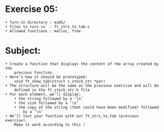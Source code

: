 # Exercise 05:
	• Turn-in directory : ex05/
	• Files to turn in  : ft_strs_to_tab.c
	• Allowed functions : malloc, free
# Subject:
	• Create a function that displays the content of the array created by the
		previous function.
	• Here’s how it should be prototyped:
		void ft_show_tab(struct s_stock_str *par)
	• The structure will be the same as the previous exercise and will be
		defined in the ft_stock_str.h file
	• For each element, we’ll display:
		• the string followed by a ’\n’
		• the size followed by a ’\n’
		• the copy of the string (that could have been modified) followed
			by a ’\n’
	• We’ll test your function with our ft_strs_to_tab (previous exercise).
		Make it work according to this !
